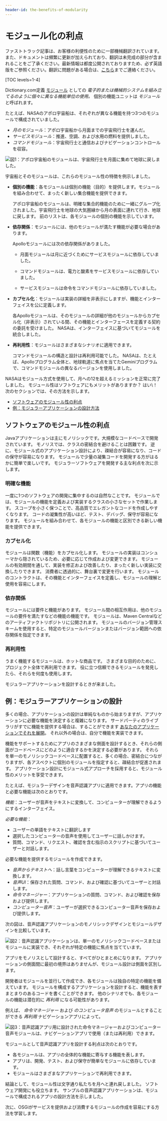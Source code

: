```yaml
---
header-id: the-benefits-of-modularity
---
```


# モジュール化の利点

<p class="alert alert-info"><span class="wysiwyg-color-blue120">ファストトラック記事は、お客様の利便性のために一部機械翻訳されています。また、ドキュメントは頻繁に更新が加えられており、翻訳は未完成の部分が含まれることをご了承ください。最新情報は都度公開されておりますため、必ず英語版をご参照ください。翻訳に問題がある場合は、<a href="mailto:support-content-jp@liferay.com">こちら</a>までご連絡ください。</span></p>

[TOC levels=1-4]

Dictionary.com定義 [モジュール](http://www.dictionary.com/browse/modularity) としての *電子的または機械的システムを組み立てるのように個々に異なる機能単位の使用。* 個別の機能ユニットは *モジュール*と呼ばれます。

たとえば、NASAのアポロ宇宙船は、それぞれが異なる機能を持つ3つのモジュールで構成されていました。

  - *月のモジュール*：アポロ宇宙船から月面までの宇宙飛行士を運んだ。
  - *サービスモジュール*：推進、空調、および水用の燃料を提供しました。
  - *コマンドモジュール*：宇宙飛行士と通信およびナビゲーションコントロールを収容。

![図1：アポロ宇宙船のモジュールは、宇宙飛行士を月面に集めて地球に戻しました。](../../images/modularity_apollo_spacecraft_diagram.png)

宇宙船とそのモジュールは、これらのモジュール性の特徴を例示しました。

  - **個別の機能**：各モジュールは個別の機能（目的）を提供します。モジュールを組み合わせて、まったく新しい集合機能を提供できます。

    アポロ宇宙船のモジュールは、明確な集合的機能のために一緒にグループ化されました。宇宙飛行士を地球の大気圏縁から月の表面に連れて行き、地球に戻します。 前のリストは、各モジュールの個別の機能を示しています。

  - **依存関係**：モジュールには、他のモジュールが満たす機能が必要な場合があります。

    Apolloモジュールには次の依存関係がありました。

      - 月面モジュールは月に近づくためにサービスモジュールに依存していました。

      - コマンドモジュールは、電力と酸素をサービスモジュールに依存していました。

      - サービスモジュールは命令をコマンドモジュールに依存していました。

  - **カプセル化**：モジュールは実装の詳細を非表示にしますが、機能とインターフェイスを公に定義します。

    各Apolloモジュールは、そのモジュールの詳細が他のモジュールからカプセル化（非表示）されている間、その機能とインターフェースを定義する契約の委託を受けました。 NASAは、インターフェイスに基づいてモジュールを統合しました。

  - **再利用性**：モジュールはさまざまなシナリオに適用できます。

    コマンドモジュールの構造と設計は再利用可能でした。 NASAは、たとえば、Apolloプログラム全体と、地球軌道に焦点を当てたGeminiプログラムで、コマンドモジュールの異なるバージョンを使用しました。

NASAはモジュール方式を使用して、月への12を超えるミッションを正常に完了しました。 モジュール性はソフトウェアにもメリットがありますか？ はい\！ 次のセクションでは、その方法を示します。

  - [ソフトウェアのモジュール性の利点](#modularity-benefits-for-software)
  - [例：モジュラーアプリケーションの設計方法](#example-designing-a-modular-application)

## ソフトウェアのモジュール性の利点

Javaアプリケーションは主にモノリシックです。大規模なコードベースで開発されています。 モノリスでは、クラスの密結合を避けることは困難です。 逆に、モジュール式のアプリケーション設計により、疎結合が容易になり、コードの保守が容易になります。 モジュールで少量の凝集コードを開発する方がはるかに簡単で楽しいです。 モジュラーソフトウェアを開発する主な利点を次に示します。

### 明確な機能

一度に1つのソフトウェアの開発に集中するのは自然なことです。 モジュールでは、モジュールの機能を定義および実装するクラスの小さなセットで作業します。 スコープを小さく保つことで、高品質でエレガントなコードを作成しやすくなります。 コードの凝集性が高いほど、テスト、デバッグ、保守が容易になります。 モジュールを組み合わせて、各モジュールの機能と区別できる新しい機能を提供できます。

### カプセル化

モジュールは関数（機能）をカプセル化します。 モジュールの実装はコンシューマから隠されているため、必要に応じて作成および変更できます。 モジュールの有効期間を通して、実装を修正および改善したり、まったく新しい実装に交換したりできます。 消費者に透過的に、舞台裏で変更を行います。 モジュールのコントラクトは、その機能とインターフェイスを定義し、モジュールの理解と使用を容易にします。

### 依存関係

モジュールには要件と機能があります。 モジュール間の相互作用は、他のモジュールの要件を満たすなどの機能の機能です。 モジュールは、Maven Centralなどのアーティファクトリポジトリに公開されます。 モジュールのバージョン管理スキームを使用すると、特定のモジュールバージョンまたはバージョン範囲への依存関係を指定できます。

### 再利用性

うまく機能するモジュールは、ホットな商品です。 さまざまな目的のために、プロジェクト全体で再利用できます。 役に立つ信頼できるモジュールを発見したら、それらを何度も使用します。

モジュラーアプリケーションを設計するときが来ました。

## 例：モジュラーアプリケーションの設計

多くの場合、アプリケーションの設計は単純なものから始まりますが、アプリケーションに必要な機能を決定すると複雑になります。 サードパーティのライブラリがすでに機能を提供する場合は、することができます [あなたのアプリケーションでそれを展開](/docs/7-1/tutorials/-/knowledge_base/t/adding-third-party-libraries-to-a-module)。 それ以外の場合は、自分で機能を実装できます。

機能をサポートするためにアプリのさまざまな側面を設計するとき、それらの側面がコードベースにどのように適合するかを決定する必要があります。 それらを単一のモノリシックコードベースに配置すると、多くの場合、密結合につながりますが、各アスペクトに個別のモジュールを指定すると、疎結合が促進されます。 アプリケーション設計にモジュール式アプローチを採用すると、モジュール性のメリットを享受できます。

たとえば、モジュラーデザインを音声認識アプリに適用できます。アプリの機能と必要な機能は次のとおりです。

*機能*：ユーザーが音声をテキストに変換して、コンピューターが理解できるようにするインターフェイス。

*必要な機能*：

  - ユーザーの単語をテキストに翻訳します
  - 選択したコンピューターの音声を使用してユーザーに話しかけます。
  - 質問、コマンド、リクエスト、確認を含む指示のスクリプトに基づいてユーザーと対話します。

必要な機能を提供するモジュールを作成できます。

  - *音声からテキストへ*：話し言葉をコンピューターが理解できるテキストに変換します。
  - *音声UI*：保存された質問、コマンド、および確認に基づいてユーザーと対話します。
  - *命令マネージャー*：アプリケーションの質問、コマンド、および確認を保存および提供します。
  - *コンピューター音声*：ユーザーが選択できるコンピューター音声を保存および提供します。

次の図は、音声認識アプリケーションのモノリシックデザインとモジュールデザインを比較しています。

![図2：音声認識アプリケーションは、単一のモノリシックコードベースまたはモジュールに実装でき、それぞれが特定の機能に焦点を当てています。](../../images/modularity-benefits-application-design-example.png)

アプリをモノリスとして設計すると、すべてがひとまとめになります。 アプリケーションの側面間に最初の境界はありませんが、モジュール設計は側面を区別します。

開発者はモジュールを並行して作成でき、各モジュールは独自の特定の機能を備えています。 モジュールを構成するアプリケーションを設計すると、機能を表すまとまりのあるコードを書くことができます。 他のシナリオでも、各モジュールの機能は潜在的に *再利用* になる可能性があります。

例えば、 *命令マネージャー* および *のコンピュータ音声* のモジュールとすることができる *再利用* ナビゲーションアプリによって。

![図3：音声認識アプリ用に設計された*命令マネージャー*および*コンピューター音声*モジュールは、ナビゲーションアプリで使用（または*再利用*）できます。](../../images/modularity-benefits-module-reuse.png)

モジュールとして音声認識アプリを設計する利点は次のとおりです。

  - 各モジュールは、アプリの全体的な機能に寄与する機能を表します。
  - アプリは、開発、テスト、および保守が簡単なモジュールに依存しています。
  - モジュールはさまざまなアプリケーションで再利用できます。

結論として、モジュール性は文字通り私たちを月へと連れ戻しました。 ソフトウェア開発にも役立ちます。 サンプルの音声認識アプリケーションは、モジュールで構成されるアプリの設計方法を示しました。

次に、OSGiがサービスを提供および消費するモジュールの作成を容易にする方法を学習します。
